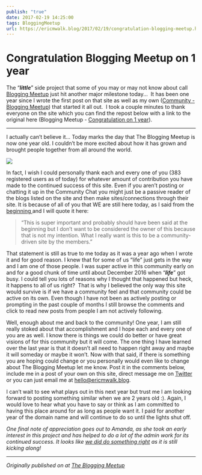 ```yaml
---
publish: "true"
date: 2017-02-19 14:25:00
tags: BloggingMeetup
url: https://ericmwalk.blog/2017/02/19/congratulation-blogging-meetup.html
---
```


# Congratulation Blogging Meetup on 1 year

The “<em><strong>little</strong></em>” side project that some of you may or may not know about call <a href="https://bloggingmeetup.com/">Blogging Meetup</a> just hit another major milestone today...  It has been one year since I wrote the first post on that site as well as my own (<a href="https://ericmwalk.blog/2016/02/24/community-bloggers-meetup.html" target="_blank">Community - Blogging Meetup</a>) that started it all out.  I took a couple minutes to thank everyone on the site which you can find the repost below with a link to the original here (Blogging Meetup - <a href="https://bloggingmeetup.com/2017/02/19/congratulations-on-1-year/" target="_blank">Congratulation on 1 year</a>).

<hr />

I actually can’t believe it… Today marks the day that The Blogging Meetup is now one year old. I couldn’t be more excited about how it has grown and brought people together from all around the world.

![](https://ericmwalk.blog/uploads/2021/647cc4bfb3.jpg)

In fact, I wish I could personally thank each and every one of you (383 registered users as of today) for whatever amount of contribution you have made to the continued success of this site. Even if you aren’t posting or chatting it up in the Community Chat you might just be a passive reader of the blogs listed on the site and then make sites/connections through their site. It is because of all of you that WE are still here today, as I said from the <a href="https://bloggingmeetup.com/welcome-to-the-bloggers-meetup/">beginning </a>and I will quote it here:
<blockquote>“This is super important and probably should have been said at the beginning but I don’t want to be considered the owner of this because that is not my intention. What I really want is this to be a community-driven site by the members.”</blockquote>
That statement is still as true to me today as it was a year ago when I wrote it and for good reason. I knew that for some of us “life” just gets in the way and I am one of those people. I was super active in this community early on and for a good chunk of time until about December 2016 when “<em><strong>life</strong></em>” got busy. I could tell you lots of reasons why I thought that happened but heck, it happens to all of us right?  That is why I believed the only way this site would survive is if we have a community feel and that community could be active on its own. Even though I have not been as actively posting or prompting in the past couple of months I still browse the comments and click to read new posts from people I am not actively following.

Well, enough about me and back to the community! One year, I am still really stoked about that accomplishment and I hope each and every one of you are as well. I know there is things we could do better or have great visions of for this community but it will come. The one thing I have learned over the last year is that it doesn’t all need to happen right away and maybe it will someday or maybe it won’t. Now with that said, if there is something you are hoping could change or you personally would even like to change about The Blogging Meetup let me know. Post it in the comments below, include me in a post of your own on this site, direct message me on <a href="https://twitter.com/ericmwalk">Twitter </a>or you can just email me at <a href="mailto:hello@ericmwalk.blog">hello@ericmwalk.blog</a>.

I can’t wait to see what plays out in this next year but trust me I am looking forward to posting something similar when we are 2 years old :). Again, I would love to hear what you have to say or think as I am committed to having this place around for as long as people want it. I paid for another year of the domain name and will continue to do so until the lights shut off.

<em>One final note of appreciation goes out to Amanda, as she took an early interest in this project and has helped to do a lot of the admin work for its continued success. It looks like <a href="http://web.archive.org/web/20160505045915/https://theroadtothere.live/2016/05/04/wordpress-featured/">we did do something right</a> as it is still kicking along!</em>

<hr />

<em>Originally published on at <a href="https://bloggingmeetup.com/2017/02/19/congratulations-on-1-year/" target="_blank">The Blogging Meetup</a></em>
